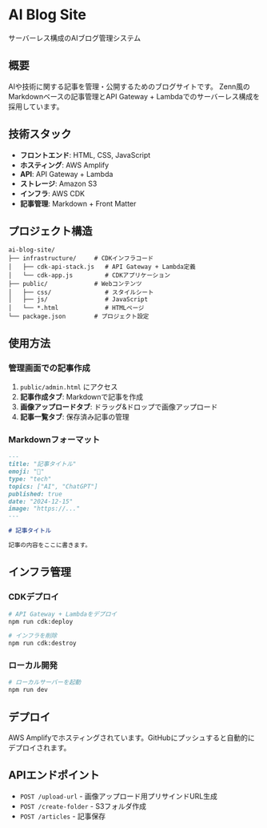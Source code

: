 # AI Blog Site

サーバーレス構成のAIブログ管理システム

## 概要

AIや技術に関する記事を管理・公開するためのブログサイトです。
Zenn風のMarkdownベースの記事管理とAPI Gateway + Lambdaでのサーバーレス構成を採用しています。

## 技術スタック

- **フロントエンド**: HTML, CSS, JavaScript
- **ホスティング**: AWS Amplify
- **API**: API Gateway + Lambda
- **ストレージ**: Amazon S3
- **インフラ**: AWS CDK
- **記事管理**: Markdown + Front Matter

## プロジェクト構造

```
ai-blog-site/
├── infrastructure/     # CDKインフラコード
│   ├── cdk-api-stack.js   # API Gateway + Lambda定義
│   └── cdk-app.js         # CDKアプリケーション
├── public/             # Webコンテンツ
│   ├── css/               # スタイルシート
│   ├── js/                # JavaScript
│   └── *.html             # HTMLページ
└── package.json        # プロジェクト設定
```

## 使用方法

### 管理画面での記事作成

1. `public/admin.html` にアクセス
2. **記事作成タブ**: Markdownで記事を作成
3. **画像アップロードタブ**: ドラッグ&ドロップで画像アップロード
4. **記事一覧タブ**: 保存済み記事の管理

### Markdownフォーマット

```markdown
---
title: "記事タイトル"
emoji: "🤖"
type: "tech"
topics: ["AI", "ChatGPT"]
published: true
date: "2024-12-15"
image: "https://..."
---

# 記事タイトル

記事の内容をここに書きます。
```

## インフラ管理

### CDKデプロイ

```bash
# API Gateway + Lambdaをデプロイ
npm run cdk:deploy

# インフラを削除
npm run cdk:destroy
```

### ローカル開発

```bash
# ローカルサーバーを起動
npm run dev
```

## デプロイ

AWS Amplifyでホスティングされています。GitHubにプッシュすると自動的にデプロイされます。

## APIエンドポイント

- `POST /upload-url` - 画像アップロード用プリサインドURL生成
- `POST /create-folder` - S3フォルダ作成
- `POST /articles` - 記事保存